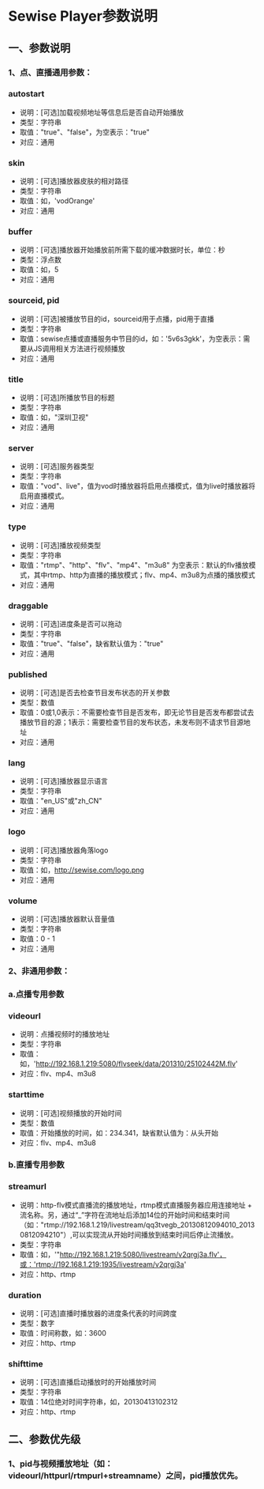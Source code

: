 # Sewise Player参数说明

## 一、参数说明
### 1、点、直播通用参数：
### autostart
* 说明：[可选]加载视频地址等信息后是否自动开始播放
* 类型：字符串
* 取值："true"、"false"，为空表示："true"
* 对应：通用

### skin
* 说明：[可选]播放器皮肤的相对路径
* 类型：字符串
* 取值：如，'vodOrange'
* 对应：通用

### buffer
* 说明：[可选]播放器开始播放前所需下载的缓冲数据时长，单位：秒
* 类型：浮点数
* 取值：如，5
* 对应：通用

### sourceid, pid
* 说明：[可选]被播放节目的id，sourceid用于点播，pid用于直播
* 类型：字符串
* 取值：sewise点播或直播服务中节目的id，如：'5v6s3gkk'，为空表示：需要从JS调用相关方法进行视频播放
* 对应：通用

### title
* 说明：[可选]所播放节目的标题
* 类型：字符串
* 取值：如，"深圳卫视"
* 对应：通用

### server
* 说明：[可选]服务器类型
* 类型：字符串
* 取值："vod"、live"，值为vod时播放器将启用点播模式，值为live时播放器将启用直播模式。
* 对应：通用

### type
* 说明：[可选]播放视频类型
* 类型：字符串
* 取值："rtmp"、"http"、"flv"、"mp4"、"m3u8" 为空表示：默认的flv播放模式，其中rtmp、http为直播的播放模式；flv、mp4、m3u8为点播的播放模式
* 对应：通用

### draggable
* 说明：[可选]进度条是否可以拖动
* 类型：字符串
* 取值："true"、"false"，缺省默认值为："true"
* 对应：通用

### published
* 说明：[可选]是否去检查节目发布状态的开关参数
* 类型：数值
* 取值：0或1,0表示：不需要检查节目是否发布，即无论节目是否发布都尝试去播放节目的源；1表示：需要检查节目的发布状态，未发布则不请求节目源地址
* 对应：通用

### lang
* 说明：[可选]播放器显示语言
* 类型：字符串
* 取值："en_US"或"zh_CN"
* 对应：通用

### logo
* 说明：[可选]播放器角落logo
* 类型：字符串
* 取值：如，http://sewise.com/logo.png
* 对应：通用

### volume
* 说明：[可选]播放器默认音量值
* 类型：字符串
* 取值：0 - 1
* 对应：通用

### 2、非通用参数：
### a.点播专用参数
### videourl
* 说明：点播视频时的播放地址
* 类型：字符串
* 取值：如，'http://192.168.1.219:5080/flvseek/data/201310/25102442M.flv'
* 对应：flv、mp4、m3u8

### starttime
* 说明：[可选]视频播放的开始时间
* 类型：数值
* 取值：开始播放的时间，如：234.341，缺省默认值为：从头开始
* 对应：flv、mp4、m3u8

### b.直播专用参数
### streamurl
* 说明：http-flv模式直播流的播放地址，rtmp模式直播服务器应用连接地址 + 流名称。另，通过“_”字符在流地址后添加14位的开始时间和结束时间（如："rtmp://192.168.1.219/livestream/qq3tvegb_20130812094010_20130812094210"）,可以实现流从开始时间播放到结束时间后停止流播放。
* 类型：字符串
* 取值：如，'"http://192.168.1.219:5080/livestream/v2qrgj3a.flv'，或：'rtmp://192.168.1.219:1935/livestream/v2qrgj3a'
* 对应：http、rtmp

### duration
* 说明：[可选]直播时播放器的进度条代表的时间跨度
* 类型：数字
* 取值：时间称数，如：3600
* 对应：http、rtmp

### shifttime
* 说明：[可选]直播启动播放时的开始播放时间
* 类型：字符串
* 取值：14位绝对时间字符串，如，20130413102312
* 对应：http、rtmp


## 二、参数优先级
### 1、pid与视频播放地址（如：videourl/httpurl/rtmpurl+streamname）之间，pid播放优先。